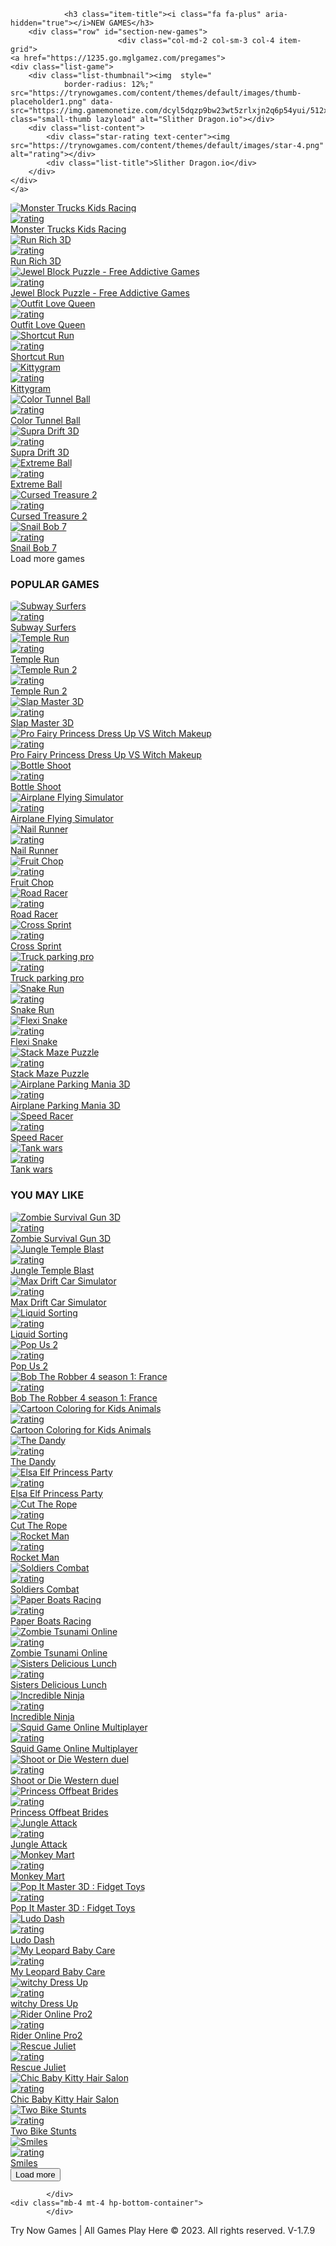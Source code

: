 
<html lang="en" dir="ltr">
	<head>
        
         
       
<div class="container">
	<div class="game-container">
        
        

        
				<h3 class="item-title"><i class="fa fa-plus" aria-hidden="true"></i>NEW GAMES</h3>
		<div class="row" id="section-new-games">
							<div class="col-md-2 col-sm-3 col-4 item-grid">
	<a href="https://1235.go.mglgamez.com/pregames">
	<div class="list-game">
		<div class="list-thumbnail"><img  style="
                border-radius: 12%;" src="https://trynowgames.com/content/themes/default/images/thumb-placeholder1.png" data-src="https://img.gamemonetize.com/dcyl5dqzp9bw23wt5zrlxjn2q6p54yui/512x512.jpg" class="small-thumb lazyload" alt="Slither Dragon.io"></div>
		<div class="list-content">
			<div class="star-rating text-center"><img src="https://trynowgames.com/content/themes/default/images/star-4.png" alt="rating"></div>
			<div class="list-title">Slither Dragon.io</div>
		</div>
	</div>
	</a>
</div>							<div class="col-md-2 col-sm-3 col-4 item-grid">
	<a href="https://1235.go.mglgamez.com/pregames">
	<div class="list-game">
		<div class="list-thumbnail"><img  style="
                border-radius: 12%;" src="https://trynowgames.com/content/themes/default/images/thumb-placeholder1.png" data-src="https://img.gamemonetize.com/zvstq4ryhzz19wv10ru3v5ue1t0km31i/512x384.jpg" class="small-thumb lazyload" alt="Monster Trucks Kids Racing"></div>
		<div class="list-content">
			<div class="star-rating text-center"><img src="https://trynowgames.com/content/themes/default/images/star-4.png" alt="rating"></div>
			<div class="list-title">Monster Trucks Kids Racing</div>
		</div>
	</div>
	</a>
</div>							<div class="col-md-2 col-sm-3 col-4 item-grid">
	<a href="https://1235.go.mglgamez.com/pregames">
	<div class="list-game">
		<div class="list-thumbnail"><img  style="
                border-radius: 12%;" src="https://trynowgames.com/content/themes/default/images/thumb-placeholder1.png" data-src="https://img.gamemonetize.com/o8f0q0mx5cdcotsylxy00zltykhehk83/512x512.jpg" class="small-thumb lazyload" alt="Run Rich 3D"></div>
		<div class="list-content">
			<div class="star-rating text-center"><img src="https://trynowgames.com/content/themes/default/images/star-4.png" alt="rating"></div>
			<div class="list-title">Run Rich 3D</div>
		</div>
	</div>
	</a>
</div>							<div class="col-md-2 col-sm-3 col-4 item-grid">
	<a href="https://1235.go.mglgamez.com/pregames">
	<div class="list-game">
		<div class="list-thumbnail"><img  style="
                border-radius: 12%;" src="https://trynowgames.com/content/themes/default/images/thumb-placeholder1.png" data-src="https://img.gamemonetize.com/eag7l1be6ypfudnva02h4io0nj6853oj/512x512.jpg" class="small-thumb lazyload" alt="Jewel Block Puzzle - Free Addictive Games"></div>
		<div class="list-content">
			<div class="star-rating text-center"><img src="https://trynowgames.com/content/themes/default/images/star-4.png" alt="rating"></div>
			<div class="list-title">Jewel Block Puzzle - Free Addictive Games</div>
		</div>
	</div>
	</a>
</div>							<div class="col-md-2 col-sm-3 col-4 item-grid">
	<a href="https://1235.go.mglgamez.com/pregames">
	<div class="list-game">
		<div class="list-thumbnail"><img  style="
                border-radius: 12%;" src="https://trynowgames.com/content/themes/default/images/thumb-placeholder1.png" data-src="https://img.gamemonetize.com/ccs6vzer5tenmfy27vr7yepcr4t09yb1/512x512.jpg" class="small-thumb lazyload" alt="Outfit Love Queen"></div>
		<div class="list-content">
			<div class="star-rating text-center"><img src="https://trynowgames.com/content/themes/default/images/star-4.png" alt="rating"></div>
			<div class="list-title">Outfit Love Queen</div>
		</div>
	</div>
	</a>
</div>							<div class="col-md-2 col-sm-3 col-4 item-grid">
	<a href="https://1235.go.mglgamez.com/pregames">
	<div class="list-game">
		<div class="list-thumbnail"><img  style="
                border-radius: 12%;" src="https://trynowgames.com/content/themes/default/images/thumb-placeholder1.png" data-src="https://img.gamemonetize.com/naxo7r7gsx4kwbzacw4pcjgdi0vc06bn/512x384.jpg" class="small-thumb lazyload" alt="Shortcut Run"></div>
		<div class="list-content">
			<div class="star-rating text-center"><img src="https://trynowgames.com/content/themes/default/images/star-4.png" alt="rating"></div>
			<div class="list-title">Shortcut Run</div>
		</div>
	</div>
	</a>
</div>							<div class="col-md-2 col-sm-3 col-4 item-grid">
	<a href="https://1235.go.mglgamez.com/pregames">
	<div class="list-game">
		<div class="list-thumbnail"><img  style="
                border-radius: 12%;" src="https://trynowgames.com/content/themes/default/images/thumb-placeholder1.png" data-src="https://img.gamemonetize.com/wm43az3123kq2ecatqjuv3mmoddq1j6m/512x512.jpg" class="small-thumb lazyload" alt="Kittygram"></div>
		<div class="list-content">
			<div class="star-rating text-center"><img src="https://trynowgames.com/content/themes/default/images/star-4.png" alt="rating"></div>
			<div class="list-title">Kittygram</div>
		</div>
	</div>
	</a>
</div>							<div class="col-md-2 col-sm-3 col-4 item-grid">
	<a href="https://1235.go.mglgamez.com/pregames">
	<div class="list-game">
		<div class="list-thumbnail"><img  style="
                border-radius: 12%;" src="https://trynowgames.com/content/themes/default/images/thumb-placeholder1.png" data-src="https://trynowgames.com/thumbs/color-tunnel-ball-color-tunnel-ball-512x512_small.webp" class="small-thumb lazyload" alt="Color Tunnel Ball"></div>
		<div class="list-content">
			<div class="star-rating text-center"><img src="https://trynowgames.com/content/themes/default/images/star-4.png" alt="rating"></div>
			<div class="list-title">Color Tunnel Ball</div>
		</div>
	</div>
	</a>
</div>							<div class="col-md-2 col-sm-3 col-4 item-grid">
	<a href="https://1235.go.mglgamez.com/pregames">
	<div class="list-game">
		<div class="list-thumbnail"><img  style="
                border-radius: 12%;" src="https://trynowgames.com/content/themes/default/images/thumb-placeholder1.png" data-src="https://trynowgames.com/thumbs/supra-drift-3d-supra-drift-3d-512x512_small.webp" class="small-thumb lazyload" alt="Supra Drift 3D"></div>
		<div class="list-content">
			<div class="star-rating text-center"><img src="https://trynowgames.com/content/themes/default/images/star-3.png" alt="rating"></div>
			<div class="list-title">Supra Drift 3D</div>
		</div>
	</div>
	</a>
</div>							<div class="col-md-2 col-sm-3 col-4 item-grid">
	<a href="https://1235.go.mglgamez.com/pregames">
	<div class="list-game">
		<div class="list-thumbnail"><img  style="
                border-radius: 12%;" src="https://trynowgames.com/content/themes/default/images/thumb-placeholder1.png" data-src="https://trynowgames.com/thumbs/extreme-ball-extreme-ball-512x512_small.webp" class="small-thumb lazyload" alt="Extreme Ball"></div>
		<div class="list-content">
			<div class="star-rating text-center"><img src="https://trynowgames.com/content/themes/default/images/star-4.png" alt="rating"></div>
			<div class="list-title">Extreme Ball</div>
		</div>
	</div>
	</a>
</div>							<div class="col-md-2 col-sm-3 col-4 item-grid">
	<a href="https://1235.go.mglgamez.com/pregames">
	<div class="list-game">
		<div class="list-thumbnail"><img  style="
                border-radius: 12%;" src="https://trynowgames.com/content/themes/default/images/thumb-placeholder1.png" data-src="https://trynowgames.com/thumbs/cursed-treasure-2-cursed-treasure-2-512x512_small.webp" class="small-thumb lazyload" alt="Cursed Treasure 2"></div>
		<div class="list-content">
			<div class="star-rating text-center"><img src="https://trynowgames.com/content/themes/default/images/star-3.png" alt="rating"></div>
			<div class="list-title">Cursed Treasure 2</div>
		</div>
	</div>
	</a>
</div>							<div class="col-md-2 col-sm-3 col-4 item-grid">
	<a href="https://1235.go.mglgamez.com/pregames">
	<div class="list-game">
		<div class="list-thumbnail"><img  style="
                border-radius: 12%;" src="https://trynowgames.com/content/themes/default/images/thumb-placeholder1.png" data-src="https://trynowgames.com/thumbs/snail-bob-7-snail-bob-7-200622_small.webp" class="small-thumb lazyload" alt="Snail Bob 7"></div>
		<div class="list-content">
			<div class="star-rating text-center"><img src="https://trynowgames.com/content/themes/default/images/star-2.png" alt="rating"></div>
			<div class="list-title">Snail Bob 7</div>
		</div>
	</div>
	</a>
</div>					</div>
		<!-- Load more games -->
		<div class="load-more-games-wrapper">
			<!-- Template -->
			<div class="item-append-template" style="display: none;">
				<div class="col-md-2 col-sm-3 col-4 item-grid">
					<a href="https://trynowgames.com/game/{{slug}}">
					<div class="list-game">
						<div class="list-thumbnail"><img src="https://trynowgames.com/content/themes/default/images/thumb-placeholder1.png" data-src="{{thumbnail}}" class="small-thumb lazyload" alt="{{title}}"></div>
						<div class="list-content">
							<div class="star-rating text-center"><img src="https://trynowgames.com/content/themes/default/images/star-{{rating}}.png" alt="rating"></div>
							<div class="list-title">{{title}}</div>
						</div>
					</div>
					</a>
				</div>
			</div>
			<!-- The button -->
			<div class="btn btn-primary btn-load-more-games">
				Load more games <i class="fa fa-chevron-down" aria-hidden="true"></i>
			</div>
		</div>
		<h3 class="item-title"><i class="fa fa-certificate" aria-hidden="true"></i>POPULAR GAMES</h3>
		<div class="row">
							<div class="col-md-2 col-sm-3 col-4 item-grid">
	<a href="https://1235.go.mglgamez.com/pregames">
	<div class="list-game">
		<div class="list-thumbnail"><img  style="
                border-radius: 12%;" src="https://trynowgames.com/content/themes/default/images/thumb-placeholder1.png" data-src="https://img.gamemonetize.com/t98ouu7fy5oze8qrc0bh9295xsweb0ju/512x384.jpg" class="small-thumb lazyload" alt="Subway Surfers"></div>
		<div class="list-content">
			<div class="star-rating text-center"><img src="https://trynowgames.com/content/themes/default/images/star-4.png" alt="rating"></div>
			<div class="list-title">Subway Surfers</div>
		</div>
	</div>
	</a>
</div>							<div class="col-md-2 col-sm-3 col-4 item-grid">
	<a href="https://1235.go.mglgamez.com/pregames">
	<div class="list-game">
		<div class="list-thumbnail"><img  style="
                border-radius: 12%;" src="https://trynowgames.com/content/themes/default/images/thumb-placeholder1.png" data-src="https://trynowgames.com/thumbs/temple-runner-2-512x512.webp" class="small-thumb lazyload" alt="Temple Run"></div>
		<div class="list-content">
			<div class="star-rating text-center"><img src="https://trynowgames.com/content/themes/default/images/star-4.png" alt="rating"></div>
			<div class="list-title">Temple Run</div>
		</div>
	</div>
	</a>
</div>							<div class="col-md-2 col-sm-3 col-4 item-grid">
	<a href="https://1235.go.mglgamez.com/pregames">
	<div class="list-game">
		<div class="list-thumbnail"><img  style="
                border-radius: 12%;" src="https://trynowgames.com/content/themes/default/images/thumb-placeholder1.png" data-src="https://trynowgames.com/thumbs/temple-runner-512x384.webp" class="small-thumb lazyload" alt="Temple Run 2"></div>
		<div class="list-content">
			<div class="star-rating text-center"><img src="https://trynowgames.com/content/themes/default/images/star-4.png" alt="rating"></div>
			<div class="list-title">Temple Run 2</div>
		</div>
	</div>
	</a>
</div>							<div class="col-md-2 col-sm-3 col-4 item-grid">
	<a href="https://1235.go.mglgamez.com/pregames">
	<div class="list-game">
		<div class="list-thumbnail"><img  style="
                border-radius: 12%;" src="https://trynowgames.com/content/themes/default/images/thumb-placeholder1.png" data-src="https://trynowgames.com/thumbs/slap-master-3d-slap-master-3d-512x512_small.webp" class="small-thumb lazyload" alt="Slap Master 3D"></div>
		<div class="list-content">
			<div class="star-rating text-center"><img src="https://trynowgames.com/content/themes/default/images/star-4.png" alt="rating"></div>
			<div class="list-title">Slap Master 3D</div>
		</div>
	</div>
	</a>
</div>							<div class="col-md-2 col-sm-3 col-4 item-grid">
	<a href="https://1235.go.mglgamez.com/pregames">
	<div class="list-game">
		<div class="list-thumbnail"><img  style="
                border-radius: 12%;" src="https://trynowgames.com/content/themes/default/images/thumb-placeholder1.png" data-src="https://trynowgames.com/thumbs/pro-fairy-princess-dress-up-vs-witch-makeup-512x384.webp" class="small-thumb lazyload" alt="Pro Fairy Princess Dress Up VS Witch Makeup"></div>
		<div class="list-content">
			<div class="star-rating text-center"><img src="https://trynowgames.com/content/themes/default/images/star-4.png" alt="rating"></div>
			<div class="list-title">Pro Fairy Princess Dress Up VS Witch Makeup</div>
		</div>
	</div>
	</a>
</div>							<div class="col-md-2 col-sm-3 col-4 item-grid">
	<a href="https://1235.go.mglgamez.com/pregames">
	<div class="list-game">
		<div class="list-thumbnail"><img  style="
                border-radius: 12%;" src="https://trynowgames.com/content/themes/default/images/thumb-placeholder1.png" data-src="https://trynowgames.com/thumbs/bottle-shoot-512x384.webp" class="small-thumb lazyload" alt="Bottle Shoot"></div>
		<div class="list-content">
			<div class="star-rating text-center"><img src="https://trynowgames.com/content/themes/default/images/star-4.png" alt="rating"></div>
			<div class="list-title">Bottle Shoot</div>
		</div>
	</div>
	</a>
</div>							<div class="col-md-2 col-sm-3 col-4 item-grid">
	<a href="https://1235.go.mglgamez.com/pregames">
	<div class="list-game">
		<div class="list-thumbnail"><img  style="
                border-radius: 12%;" src="https://trynowgames.com/content/themes/default/images/thumb-placeholder1.png" data-src="https://trynowgames.com/thumbs/airplane-flying-simulator-512x512.webp" class="small-thumb lazyload" alt="Airplane Flying Simulator"></div>
		<div class="list-content">
			<div class="star-rating text-center"><img src="https://trynowgames.com/content/themes/default/images/star-4.png" alt="rating"></div>
			<div class="list-title">Airplane Flying Simulator</div>
		</div>
	</div>
	</a>
</div>							<div class="col-md-2 col-sm-3 col-4 item-grid">
	<a href="https://1235.go.mglgamez.com/pregames">
	<div class="list-game">
		<div class="list-thumbnail"><img  style="
                border-radius: 12%;" src="https://trynowgames.com/content/themes/default/images/thumb-placeholder1.png" data-src="https://trynowgames.com/thumbs/nail-runner-512x384.webp" class="small-thumb lazyload" alt="Nail Runner"></div>
		<div class="list-content">
			<div class="star-rating text-center"><img src="https://trynowgames.com/content/themes/default/images/star-4.png" alt="rating"></div>
			<div class="list-title">Nail Runner</div>
		</div>
	</div>
	</a>
</div>							<div class="col-md-2 col-sm-3 col-4 item-grid">
	<a href="https://1235.go.mglgamez.com/pregames">
	<div class="list-game">
		<div class="list-thumbnail"><img  style="
                border-radius: 12%;" src="https://trynowgames.com/content/themes/default/images/thumb-placeholder1.png" data-src="https://www.gamezop.com/_next/image?url=https%3A%2F%2Fstatic.gamezop.com%2FrkWfy2pXq0r%2Fm%2Fcover.jpg&w=1200&q=75" class="small-thumb lazyload" alt="Fruit Chop"></div>
		<div class="list-content">
			<div class="star-rating text-center"><img src="https://trynowgames.com/content/themes/default/images/star-4.png" alt="rating"></div>
			<div class="list-title">Fruit Chop</div>
		</div>
	</div>
	</a>
</div>							<div class="col-md-2 col-sm-3 col-4 item-grid">
	<a href="https://1235.go.mglgamez.com/pregames">
	<div class="list-game">
		<div class="list-thumbnail"><img  style="
                border-radius: 12%;" src="https://trynowgames.com/content/themes/default/images/thumb-placeholder1.png" data-src="https://trynowgames.com/thumbs/road-racer-thumb.webp" class="small-thumb lazyload" alt="Road Racer"></div>
		<div class="list-content">
			<div class="star-rating text-center"><img src="https://trynowgames.com/content/themes/default/images/star-4.png" alt="rating"></div>
			<div class="list-title">Road Racer</div>
		</div>
	</div>
	</a>
</div>							<div class="col-md-2 col-sm-3 col-4 item-grid">
	<a href="https://1235.go.mglgamez.com/pregames">
	<div class="list-game">
		<div class="list-thumbnail"><img  style="
                border-radius: 12%;" src="https://trynowgames.com/content/themes/default/images/thumb-placeholder1.png" data-src="https://trynowgames.com/thumbs/cross-sprint-512x512.webp" class="small-thumb lazyload" alt="Cross Sprint"></div>
		<div class="list-content">
			<div class="star-rating text-center"><img src="https://trynowgames.com/content/themes/default/images/star-4.png" alt="rating"></div>
			<div class="list-title">Cross Sprint</div>
		</div>
	</div>
	</a>
</div>							<div class="col-md-2 col-sm-3 col-4 item-grid">
	<a href="https://1235.go.mglgamez.com/pregames">
	<div class="list-game">
		<div class="list-thumbnail"><img  style="
                border-radius: 12%;" src="https://trynowgames.com/content/themes/default/images/thumb-placeholder1.png" data-src="https://trynowgames.com/thumbs/truck-parking-pro-thumb.webp" class="small-thumb lazyload" alt="Truck parking pro"></div>
		<div class="list-content">
			<div class="star-rating text-center"><img src="https://trynowgames.com/content/themes/default/images/star-4.png" alt="rating"></div>
			<div class="list-title">Truck parking pro</div>
		</div>
	</div>
	</a>
</div>							<div class="col-md-2 col-sm-3 col-4 item-grid">
	<a href="https://1235.go.mglgamez.com/pregames">
	<div class="list-game">
		<div class="list-thumbnail"><img  style="
                border-radius: 12%;" src="https://trynowgames.com/content/themes/default/images/thumb-placeholder1.png" data-src="https://trynowgames.com/thumbs/snake-run-512x512.webp" class="small-thumb lazyload" alt="Snake Run"></div>
		<div class="list-content">
			<div class="star-rating text-center"><img src="https://trynowgames.com/content/themes/default/images/star-4.png" alt="rating"></div>
			<div class="list-title">Snake Run</div>
		</div>
	</div>
	</a>
</div>							<div class="col-md-2 col-sm-3 col-4 item-grid">
	<a href="https://1235.go.mglgamez.com/pregames">
	<div class="list-game">
		<div class="list-thumbnail"><img  style="
                border-radius: 12%;" src="https://trynowgames.com/content/themes/default/images/thumb-placeholder1.png" data-src="https://www.gamezop.com/_next/image?url=https%3A%2F%2Fstatic.gamezop.com%2FSkQwnwnbK%2Fm%2Fcover.jpg&w=1080&q=75" class="small-thumb lazyload" alt="Flexi Snake"></div>
		<div class="list-content">
			<div class="star-rating text-center"><img src="https://trynowgames.com/content/themes/default/images/star-4.png" alt="rating"></div>
			<div class="list-title">Flexi Snake</div>
		</div>
	</div>
	</a>
</div>							<div class="col-md-2 col-sm-3 col-4 item-grid">
	<a href="https://1235.go.mglgamez.com/pregames">
	<div class="list-game">
		<div class="list-thumbnail"><img  style="
                border-radius: 12%;" src="https://trynowgames.com/content/themes/default/images/thumb-placeholder1.png" data-src="https://trynowgames.com/thumbs/stack-maze-puzzle-512x512.webp" class="small-thumb lazyload" alt="Stack Maze Puzzle"></div>
		<div class="list-content">
			<div class="star-rating text-center"><img src="https://trynowgames.com/content/themes/default/images/star-4.png" alt="rating"></div>
			<div class="list-title">Stack Maze Puzzle</div>
		</div>
	</div>
	</a>
</div>							<div class="col-md-2 col-sm-3 col-4 item-grid">
	<a href="https://1235.go.mglgamez.com/pregames">
	<div class="list-game">
		<div class="list-thumbnail"><img  style="
                border-radius: 12%;" src="https://trynowgames.com/content/themes/default/images/thumb-placeholder1.png" data-src="https://trynowgames.com/thumbs/airplane-parking-mania-3d-512x384.webp" class="small-thumb lazyload" alt="Airplane Parking Mania 3D"></div>
		<div class="list-content">
			<div class="star-rating text-center"><img src="https://trynowgames.com/content/themes/default/images/star-4.png" alt="rating"></div>
			<div class="list-title">Airplane Parking Mania 3D</div>
		</div>
	</div>
	</a>
</div>							<div class="col-md-2 col-sm-3 col-4 item-grid">
	<a href="https://1235.go.mglgamez.com/pregames">
	<div class="list-game">
		<div class="list-thumbnail"><img  style="
                border-radius: 12%;" src="https://trynowgames.com/content/themes/default/images/thumb-placeholder1.png" data-src="https://trynowgames.com/thumbs/speed-racer-thumb.webp" class="small-thumb lazyload" alt="Speed Racer"></div>
		<div class="list-content">
			<div class="star-rating text-center"><img src="https://trynowgames.com/content/themes/default/images/star-4.png" alt="rating"></div>
			<div class="list-title">Speed Racer</div>
		</div>
	</div>
	</a>
</div>							<div class="col-md-2 col-sm-3 col-4 item-grid">
	<a href="https://1235.go.mglgamez.com/pregames">
	<div class="list-game">
		<div class="list-thumbnail"><img  style="
                border-radius: 12%;" src="https://trynowgames.com/content/themes/default/images/thumb-placeholder1.png" data-src="https://trynowgames.com/thumbs/tank-wars--thumb.webp" class="small-thumb lazyload" alt="Tank wars"></div>
		<div class="list-content">
			<div class="star-rating text-center"><img src="https://trynowgames.com/content/themes/default/images/star-4.png" alt="rating"></div>
			<div class="list-title">Tank wars</div>
		</div>
	</div>
	</a>
</div>					</div>
		<h3 class="item-title"><i class="fa fa-gamepad" aria-hidden="true"></i>YOU MAY LIKE</h3>
		<div class="row">
							<div class="col-md-2 col-sm-3 col-4 item-grid">
	<a href="https://1235.go.mglgamez.com/pregames">
	<div class="list-game">
		<div class="list-thumbnail"><img  style="
                border-radius: 12%;" src="https://trynowgames.com/content/themes/default/images/thumb-placeholder1.png" data-src="https://trynowgames.com/thumbs/zombie-survival-gun-3d-512x384.webp" class="small-thumb lazyload" alt="Zombie Survival Gun 3D"></div>
		<div class="list-content">
			<div class="star-rating text-center"><img src="https://trynowgames.com/content/themes/default/images/star-4.png" alt="rating"></div>
			<div class="list-title">Zombie Survival Gun 3D</div>
		</div>
	</div>
	</a>
</div>							<div class="col-md-2 col-sm-3 col-4 item-grid">
	<a href="https://1235.go.mglgamez.com/pregames">
	<div class="list-game">
		<div class="list-thumbnail"><img  style="
                border-radius: 12%;" src="https://trynowgames.com/content/themes/default/images/thumb-placeholder1.png" data-src="https://trynowgames.com/thumbs/jungle-temple-blast-jungle-temple-blast-512x384_small.webp" class="small-thumb lazyload" alt="Jungle Temple Blast"></div>
		<div class="list-content">
			<div class="star-rating text-center"><img src="https://trynowgames.com/content/themes/default/images/star-3.png" alt="rating"></div>
			<div class="list-title">Jungle Temple Blast</div>
		</div>
	</div>
	</a>
</div>							<div class="col-md-2 col-sm-3 col-4 item-grid">
	<a href="https://1235.go.mglgamez.com/pregames">
	<div class="list-game">
		<div class="list-thumbnail"><img  style="
                border-radius: 12%;" src="https://trynowgames.com/content/themes/default/images/thumb-placeholder1.png" data-src="https://trynowgames.com/thumbs/max-drift-car-simulator-max-drift-car-simulator-202347_small.webp" class="small-thumb lazyload" alt="Max Drift Car Simulator"></div>
		<div class="list-content">
			<div class="star-rating text-center"><img src="https://trynowgames.com/content/themes/default/images/star-4.png" alt="rating"></div>
			<div class="list-title">Max Drift Car Simulator</div>
		</div>
	</div>
	</a>
</div>							<div class="col-md-2 col-sm-3 col-4 item-grid">
	<a href="https://1235.go.mglgamez.com/pregames">
	<div class="list-game">
		<div class="list-thumbnail"><img  style="
                border-radius: 12%;" src="https://trynowgames.com/content/themes/default/images/thumb-placeholder1.png" data-src="https://trynowgames.com/thumbs/liquid-sorting-512x384.webp" class="small-thumb lazyload" alt="Liquid Sorting"></div>
		<div class="list-content">
			<div class="star-rating text-center"><img src="https://trynowgames.com/content/themes/default/images/star-4.png" alt="rating"></div>
			<div class="list-title">Liquid Sorting</div>
		</div>
	</div>
	</a>
</div>							<div class="col-md-2 col-sm-3 col-4 item-grid">
	<a href="https://1235.go.mglgamez.com/pregames">
	<div class="list-game">
		<div class="list-thumbnail"><img  style="
                border-radius: 12%;" src="https://trynowgames.com/content/themes/default/images/thumb-placeholder1.png" data-src="https://trynowgames.com/thumbs/pop-us-2-512x384.webp" class="small-thumb lazyload" alt="Pop Us 2"></div>
		<div class="list-content">
			<div class="star-rating text-center"><img src="https://trynowgames.com/content/themes/default/images/star-4.png" alt="rating"></div>
			<div class="list-title">Pop Us 2</div>
		</div>
	</div>
	</a>
</div>							<div class="col-md-2 col-sm-3 col-4 item-grid">
	<a href="https://1235.go.mglgamez.com/pregames">
	<div class="list-game">
		<div class="list-thumbnail"><img  style="
                border-radius: 12%;" src="https://trynowgames.com/content/themes/default/images/thumb-placeholder1.png" data-src="https://trynowgames.com/thumbs/bob-the-robber-4-season-1--france-bob-the-robber-4-season-1--france-200420_small.webp" class="small-thumb lazyload" alt="Bob The Robber 4 season 1: France"></div>
		<div class="list-content">
			<div class="star-rating text-center"><img src="https://trynowgames.com/content/themes/default/images/star-3.png" alt="rating"></div>
			<div class="list-title">Bob The Robber 4 season 1: France</div>
		</div>
	</div>
	</a>
</div>							<div class="col-md-2 col-sm-3 col-4 item-grid">
	<a href="https://1235.go.mglgamez.com/pregames">
	<div class="list-game">
		<div class="list-thumbnail"><img  style="
                border-radius: 12%;" src="https://trynowgames.com/content/themes/default/images/thumb-placeholder1.png" data-src="https://trynowgames.com/thumbs/cartoon-coloring-for-kids-animals-cartoon-coloring-for-kids-animals-204202_small.webp" class="small-thumb lazyload" alt="Cartoon Coloring for Kids Animals"></div>
		<div class="list-content">
			<div class="star-rating text-center"><img src="https://trynowgames.com/content/themes/default/images/star-3.png" alt="rating"></div>
			<div class="list-title">Cartoon Coloring for Kids Animals</div>
		</div>
	</div>
	</a>
</div>							<div class="col-md-2 col-sm-3 col-4 item-grid">
	<a href="https://1235.go.mglgamez.com/pregames">
	<div class="list-game">
		<div class="list-thumbnail"><img  style="
                border-radius: 12%;" src="https://trynowgames.com/content/themes/default/images/thumb-placeholder1.png" data-src="https://trynowgames.com/thumbs/the-dandy-9935a28de913a56525a2a6f37fb4fec1.webp" class="small-thumb lazyload" alt="The Dandy"></div>
		<div class="list-content">
			<div class="star-rating text-center"><img src="https://trynowgames.com/content/themes/default/images/star-4.png" alt="rating"></div>
			<div class="list-title">The Dandy</div>
		</div>
	</div>
	</a>
</div>							<div class="col-md-2 col-sm-3 col-4 item-grid">
	<a href="https://1235.go.mglgamez.com/pregames">
	<div class="list-game">
		<div class="list-thumbnail"><img  style="
                border-radius: 12%;" src="https://trynowgames.com/content/themes/default/images/thumb-placeholder1.png" data-src="https://trynowgames.com/thumbs/elsa-elf-princess-party-elsa-elf-princess-party-9808_928792_small.webp" class="small-thumb lazyload" alt="Elsa Elf Princess Party"></div>
		<div class="list-content">
			<div class="star-rating text-center"><img src="https://trynowgames.com/content/themes/default/images/star-3.png" alt="rating"></div>
			<div class="list-title">Elsa Elf Princess Party</div>
		</div>
	</div>
	</a>
</div>							<div class="col-md-2 col-sm-3 col-4 item-grid">
	<a href="https://1235.go.mglgamez.com/pregames">
	<div class="list-game">
		<div class="list-thumbnail"><img  style="
                border-radius: 12%;" src="https://trynowgames.com/content/themes/default/images/thumb-placeholder1.png" data-src="https://games.assets.gamepix.com/40071/thumbnail/small.png" class="small-thumb lazyload" alt="Cut The Rope"></div>
		<div class="list-content">
			<div class="star-rating text-center"><img src="https://trynowgames.com/content/themes/default/images/star-3.png" alt="rating"></div>
			<div class="list-title">Cut The Rope</div>
		</div>
	</div>
	</a>
</div>							<div class="col-md-2 col-sm-3 col-4 item-grid">
	<a href="https://1235.go.mglgamez.com/pregames">
	<div class="list-game">
		<div class="list-thumbnail"><img  style="
                border-radius: 12%;" src="https://trynowgames.com/content/themes/default/images/thumb-placeholder1.png" data-src="https://jrmyunf6z.play.gamezop.com/_next/image?url=https%3A%2F%2Fstatic.gamezop.com%2FSyXuN7W1F%2Fm%2Fcover.jpg&w=1920&q=75" class="small-thumb lazyload" alt="Rocket Man"></div>
		<div class="list-content">
			<div class="star-rating text-center"><img src="https://trynowgames.com/content/themes/default/images/star-3.png" alt="rating"></div>
			<div class="list-title">Rocket Man</div>
		</div>
	</div>
	</a>
</div>							<div class="col-md-2 col-sm-3 col-4 item-grid">
	<a href="https://1235.go.mglgamez.com/pregames">
	<div class="list-game">
		<div class="list-thumbnail"><img  style="
                border-radius: 12%;" src="https://trynowgames.com/content/themes/default/images/thumb-placeholder1.png" data-src="https://trynowgames.com/thumbs/soldiers-combat-soldiers-combat-10240_419788_small.webp" class="small-thumb lazyload" alt="Soldiers Combat"></div>
		<div class="list-content">
			<div class="star-rating text-center"><img src="https://trynowgames.com/content/themes/default/images/star-5.png" alt="rating"></div>
			<div class="list-title">Soldiers Combat</div>
		</div>
	</div>
	</a>
</div>					</div>
		<div class="container">
    <div class="game-container">
        <div class="row" id="game-list">
                            <div class="col-md-2 col-sm-3 col-4 item-grid">
	<a href="https://1235.go.mglgamez.com/pregames">
	<div class="list-game">
		<div class="list-thumbnail"><img  style="
                border-radius: 12%;" src="https://trynowgames.com/content/themes/default/images/thumb-placeholder1.png" data-src="https://games.assets.gamepix.com/4R46N/thumbnail/medium.png" class="small-thumb lazyload" alt="Paper Boats Racing"></div>
		<div class="list-content">
			<div class="star-rating text-center"><img src="https://trynowgames.com/content/themes/default/images/star-0.png" alt="rating"></div>
			<div class="list-title">Paper Boats Racing</div>
		</div>
	</div>
	</a>
</div>                            <div class="col-md-2 col-sm-3 col-4 item-grid">
	<a href="https://1235.go.mglgamez.com/pregames">
	<div class="list-game">
		<div class="list-thumbnail"><img  style="
                border-radius: 12%;" src="https://trynowgames.com/content/themes/default/images/thumb-placeholder1.png" data-src="https://trynowgames.com/thumbs/zombie-tsunami-online-512x512.webp" class="small-thumb lazyload" alt="Zombie Tsunami Online"></div>
		<div class="list-content">
			<div class="star-rating text-center"><img src="https://trynowgames.com/content/themes/default/images/star-5.png" alt="rating"></div>
			<div class="list-title">Zombie Tsunami Online</div>
		</div>
	</div>
	</a>
</div>                            <div class="col-md-2 col-sm-3 col-4 item-grid">
	<a href="https://1235.go.mglgamez.com/pregames">
	<div class="list-game">
		<div class="list-thumbnail"><img  style="
                border-radius: 12%;" src="https://trynowgames.com/content/themes/default/images/thumb-placeholder1.png" data-src="https://trynowgames.com/thumbs/sisters-delicious-lunch-512x384.webp" class="small-thumb lazyload" alt="Sisters Delicious Lunch"></div>
		<div class="list-content">
			<div class="star-rating text-center"><img src="https://trynowgames.com/content/themes/default/images/star-5.png" alt="rating"></div>
			<div class="list-title">Sisters Delicious Lunch</div>
		</div>
	</div>
	</a>
</div>                            <div class="col-md-2 col-sm-3 col-4 item-grid">
	<a href="https://1235.go.mglgamez.com/pregames">
	<div class="list-game">
		<div class="list-thumbnail"><img  style="
                border-radius: 12%;" src="https://trynowgames.com/content/themes/default/images/thumb-placeholder1.png" data-src="https://trynowgames.com/thumbs/incredible-ninja-8c94a5ccc311180419297c5b58ee1b62.webp" class="small-thumb lazyload" alt="Incredible Ninja"></div>
		<div class="list-content">
			<div class="star-rating text-center"><img src="https://trynowgames.com/content/themes/default/images/star-4.png" alt="rating"></div>
			<div class="list-title">Incredible Ninja</div>
		</div>
	</div>
	</a>
</div>                            <div class="col-md-2 col-sm-3 col-4 item-grid">
	<a href="https://1235.go.mglgamez.com/pregames">
	<div class="list-game">
		<div class="list-thumbnail"><img  style="
                border-radius: 12%;" src="https://trynowgames.com/content/themes/default/images/thumb-placeholder1.png" data-src="https://trynowgames.com/thumbs/squid-game-online-multiplayer-512x384.webp" class="small-thumb lazyload" alt="Squid Game Online Multiplayer"></div>
		<div class="list-content">
			<div class="star-rating text-center"><img src="https://trynowgames.com/content/themes/default/images/star-4.png" alt="rating"></div>
			<div class="list-title">Squid Game Online Multiplayer</div>
		</div>
	</div>
	</a>
</div>                            <div class="col-md-2 col-sm-3 col-4 item-grid">
	<a href="https://1235.go.mglgamez.com/pregames">
	<div class="list-game">
		<div class="list-thumbnail"><img  style="
                border-radius: 12%;" src="https://trynowgames.com/content/themes/default/images/thumb-placeholder1.png" data-src="https://trynowgames.com/thumbs/shoot-or-die-western-duel-512x384.webp" class="small-thumb lazyload" alt="Shoot or Die Western duel"></div>
		<div class="list-content">
			<div class="star-rating text-center"><img src="https://trynowgames.com/content/themes/default/images/star-0.png" alt="rating"></div>
			<div class="list-title">Shoot or Die Western duel</div>
		</div>
	</div>
	</a>
</div>                            <div class="col-md-2 col-sm-3 col-4 item-grid">
	<a href="https://1235.go.mglgamez.com/pregames">
	<div class="list-game">
		<div class="list-thumbnail"><img  style="
                border-radius: 12%;" src="https://trynowgames.com/content/themes/default/images/thumb-placeholder1.png" data-src="https://trynowgames.com/thumbs/princess-offbeat-brides-princess-offbeat-brides-205312_529227_small.webp" class="small-thumb lazyload" alt="Princess Offbeat Brides"></div>
		<div class="list-content">
			<div class="star-rating text-center"><img src="https://trynowgames.com/content/themes/default/images/star-3.png" alt="rating"></div>
			<div class="list-title">Princess Offbeat Brides</div>
		</div>
	</div>
	</a>
</div>                            <div class="col-md-2 col-sm-3 col-4 item-grid">
	<a href="https://1235.go.mglgamez.com/pregames">
	<div class="list-game">
		<div class="list-thumbnail"><img  style="
                border-radius: 12%;" src="https://trynowgames.com/content/themes/default/images/thumb-placeholder1.png" data-src="https://trynowgames.com/thumbs/jungle-attack-512x384.webp" class="small-thumb lazyload" alt="Jungle Attack"></div>
		<div class="list-content">
			<div class="star-rating text-center"><img src="https://trynowgames.com/content/themes/default/images/star-0.png" alt="rating"></div>
			<div class="list-title">Jungle Attack</div>
		</div>
	</div>
	</a>
</div>                            <div class="col-md-2 col-sm-3 col-4 item-grid">
	<a href="https://1235.go.mglgamez.com/pregames">
	<div class="list-game">
		<div class="list-thumbnail"><img  style="
                border-radius: 12%;" src="https://trynowgames.com/content/themes/default/images/thumb-placeholder1.png" data-src="https://trynowgames.com/thumbs/monkey-mart-512x384.webp" class="small-thumb lazyload" alt="Monkey Mart"></div>
		<div class="list-content">
			<div class="star-rating text-center"><img src="https://trynowgames.com/content/themes/default/images/star-4.png" alt="rating"></div>
			<div class="list-title">Monkey Mart</div>
		</div>
	</div>
	</a>
</div>                            <div class="col-md-2 col-sm-3 col-4 item-grid">
	<a href="https://1235.go.mglgamez.com/pregames">
	<div class="list-game">
		<div class="list-thumbnail"><img  style="
                border-radius: 12%;" src="https://trynowgames.com/content/themes/default/images/thumb-placeholder1.png" data-src="https://trynowgames.com/thumbs/pop-it-master-3d---fidget-toys-512x384.webp" class="small-thumb lazyload" alt="Pop It Master 3D : Fidget Toys"></div>
		<div class="list-content">
			<div class="star-rating text-center"><img src="https://trynowgames.com/content/themes/default/images/star-3.png" alt="rating"></div>
			<div class="list-title">Pop It Master 3D : Fidget Toys</div>
		</div>
	</div>
	</a>
</div>                            <div class="col-md-2 col-sm-3 col-4 item-grid">
	<a href="https://1235.go.mglgamez.com/pregames">
	<div class="list-game">
		<div class="list-thumbnail"><img  style="
                border-radius: 12%;" src="https://trynowgames.com/content/themes/default/images/thumb-placeholder1.png" data-src="https://jrmyunf6z.play.gamezop.com/_next/image?url=https%3A%2F%2Fstatic.gamezop.com%2FSJRX12TXcRH%2Fm%2Fcover.jpg&w=1920&q=75" class="small-thumb lazyload" alt="Ludo Dash"></div>
		<div class="list-content">
			<div class="star-rating text-center"><img src="https://trynowgames.com/content/themes/default/images/star-4.png" alt="rating"></div>
			<div class="list-title">Ludo Dash</div>
		</div>
	</div>
	</a>
</div>                            <div class="col-md-2 col-sm-3 col-4 item-grid">
	<a href="https://1235.go.mglgamez.com/pregames">
	<div class="list-game">
		<div class="list-thumbnail"><img  style="
                border-radius: 12%;" src="https://trynowgames.com/content/themes/default/images/thumb-placeholder1.png" data-src="https://trynowgames.com/thumbs/my-leopard-baby-care-512x384.webp" class="small-thumb lazyload" alt="My Leopard Baby Care"></div>
		<div class="list-content">
			<div class="star-rating text-center"><img src="https://trynowgames.com/content/themes/default/images/star-2.png" alt="rating"></div>
			<div class="list-title">My Leopard Baby Care</div>
		</div>
	</div>
	</a>
</div>                            <div class="col-md-2 col-sm-3 col-4 item-grid">
	<a href="https://trynowgames.com/game/witchy-dress-up">
	<div class="list-game">
		<div class="list-thumbnail"><img  style="
                border-radius: 12%;" src="https://trynowgames.com/content/themes/default/images/thumb-placeholder1.png" data-src="https://trynowgames.com/thumbs/witchy-dress-up-512x384.webp" class="small-thumb lazyload" alt="witchy Dress Up"></div>
		<div class="list-content">
			<div class="star-rating text-center"><img src="https://trynowgames.com/content/themes/default/images/star-3.png" alt="rating"></div>
			<div class="list-title">witchy Dress Up</div>
		</div>
	</div>
	</a>
</div>                            <div class="col-md-2 col-sm-3 col-4 item-grid">
	<a href="https://1235.go.mglgamez.com/pregames">
	<div class="list-game">
		<div class="list-thumbnail"><img  style="
                border-radius: 12%;" src="https://trynowgames.com/content/themes/default/images/thumb-placeholder1.png" data-src="https://trynowgames.com/thumbs/rider-online-pro2-512x384.webp" class="small-thumb lazyload" alt="Rider Online Pro2"></div>
		<div class="list-content">
			<div class="star-rating text-center"><img src="https://trynowgames.com/content/themes/default/images/star-5.png" alt="rating"></div>
			<div class="list-title">Rider Online Pro2</div>
		</div>
	</div>
	</a>
</div>                            <div class="col-md-2 col-sm-3 col-4 item-grid">
	<a href="https://1235.go.mglgamez.com/pregames">
	<div class="list-game">
		<div class="list-thumbnail"><img  style="
                border-radius: 12%;" src="https://trynowgames.com/content/themes/default/images/thumb-placeholder1.png" data-src="https://jrmyunf6z.play.gamezop.com/_next/image?url=https%3A%2F%2Fstatic.gamezop.com%2F4ykgM_yzbcg%2Fm%2Fcover.jpg&w=1920&q=75" class="small-thumb lazyload" alt="Rescue Juliet"></div>
		<div class="list-content">
			<div class="star-rating text-center"><img src="https://trynowgames.com/content/themes/default/images/star-5.png" alt="rating"></div>
			<div class="list-title">Rescue Juliet</div>
		</div>
	</div>
	</a>
</div>                            <div class="col-md-2 col-sm-3 col-4 item-grid">
	<a href="https://1235.go.mglgamez.com/pregames">
	<div class="list-game">
		<div class="list-thumbnail"><img  style="
                border-radius: 12%;" src="https://trynowgames.com/content/themes/default/images/thumb-placeholder1.png" data-src="https://trynowgames.com/thumbs/chic-baby-kitty-hair-salon-512x384.webp" class="small-thumb lazyload" alt="Chic Baby Kitty Hair Salon"></div>
		<div class="list-content">
			<div class="star-rating text-center"><img src="https://trynowgames.com/content/themes/default/images/star-4.png" alt="rating"></div>
			<div class="list-title">Chic Baby Kitty Hair Salon</div>
		</div>
	</div>
	</a>
</div>                            <div class="col-md-2 col-sm-3 col-4 item-grid">
	<a href="https://1235.go.mglgamez.com/pregames">
	<div class="list-game">
		<div class="list-thumbnail"><img  style="
                border-radius: 12%;" src="https://trynowgames.com/content/themes/default/images/thumb-placeholder1.png" data-src="https://trynowgames.com/thumbs/two-bike-stunts-512x512.webp" class="small-thumb lazyload" alt="Two Bike Stunts"></div>
		<div class="list-content">
			<div class="star-rating text-center"><img src="https://trynowgames.com/content/themes/default/images/star-4.png" alt="rating"></div>
			<div class="list-title">Two Bike Stunts</div>
		</div>
	</div>
	</a>
</div>                            <div class="col-md-2 col-sm-3 col-4 item-grid">
	<a href="https://1235.go.mglgamez.com/pregames">
	<div class="list-game">
		<div class="list-thumbnail"><img  style="
                border-radius: 12%;" src="https://trynowgames.com/content/themes/default/images/thumb-placeholder1.png" data-src="https://trynowgames.com/thumbs/smiles-smiles-smiles_small.webp" class="small-thumb lazyload" alt="Smiles"></div>
		<div class="list-content">
			<div class="star-rating text-center"><img src="https://trynowgames.com/content/themes/default/images/star-5.png" alt="rating"></div>
			<div class="list-title">Smiles</div>
		</div>
	</div>
	</a>
</div>                    </div>
    </div>
</div>
<div class="text-center mx-auto">
    <button id="load-more" class="btn btn-primary mb-5">Load more</button>
</div>
 
<script type="text/javascript">
    var last_offset = 0;
    var load_amount = 12;
    document.addEventListener("DOMContentLoaded", function(event) {
        $('#load-more').click(()=>{
            fetch_games(load_amount, 'random');
        });
        function fetch_games(amount, sort_by) {
            $.ajax({
                url: "/includes/fetch.php",
                type: 'POST',
                dataType: 'json',
                data: {amount: amount, offset: last_offset, sort_by: sort_by},
                complete: function (data) {
                    append_content(JSON.parse(data.responseText));
                }
            });
        }
        function append_content(data){
            last_offset += data.length;
            data.forEach((game)=>{
                let html = '<div class="col-md-2 col-sm-3 col-4 item-grid">';
                html += '<a href="/game/'+game['slug']+'">';
                html += '<div class="list-game">';
                html += '<div class="list-thumbnail"><img src="'+game['thumb_2']+'" class="small-thumb" alt="'+game['title']+'"></div>';
                html += '<div class="list-content">';
                html += '<div class="list-title">'+game['title']+'</div>';
                html += '</div></div></a>';
                html += '</div>';
                $("#game-list").append(html);
            });
            if(data.length < load_amount){
                $('#load-more').hide();
            }
        }
    })
</script>
 
			</div>
	<div class="mb-4 mt-4 hp-bottom-container">
			</div>
</div>
	<footer class="footer text-center">
		<div class="container">
			<div class="row">
				<div class="col-lg-4 mb-5 mb-lg-0">
									</div>
				<div class="col-lg-4 mb-5 mb-lg-0">
									</div>
				<div class="col-lg-4">
									</div>
			</div>
		</div>
	</footer>
	<div class="copyright py-4 text-center text-white">
		<div class="container">
			Try Now Games | All Games Play Here © 2023. All rights reserved.			<span class="dsb-panel">
				V-1.7.9			</span>
		</div>
	</div>
	<script type="text/javascript" src="https://trynowgames.com/content/themes/default/js/jquery-3.6.2.min.js"></script>
	<script type="text/javascript" src="https://trynowgames.com/content/themes/default/js/lazysizes.min.js"></script>
	<script type="text/javascript" src="https://trynowgames.com/content/themes/default/js/bootstrap.min.js"></script>
	<script type="text/javascript" src="https://trynowgames.com/js/comment-system.js"></script>
	<script type="text/javascript" src="https://trynowgames.com/content/themes/default/js/script.js"></script>
	<script type="text/javascript" src="https://trynowgames.com/content/themes/default/js/custom.js"></script>
	<script type="text/javascript" src="https://trynowgames.com/js/stats.js"></script>
		  </body>
</html>
